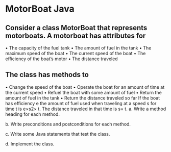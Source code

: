 # MotorBoat Java

## Consider a class MotorBoat that represents motorboats. A motorboat has attributes for

• The capacity of the fuel tank
• The amount of fuel in the tank
• The maximum speed of the boat
• The current speed of the boat
• The efficiency of the boat’s motor
• The distance traveled

## The class has methods to

• Change the speed of the boat
• Operate the boat for an amount of time at the current speed
• Refuel the boat with some amount of fuel
• Return the amount of fuel in the tank
• Return the distance traveled so far
If the boat has efficiency e the amount of fuel used when traveling at a speed s for time t is e×s2× t. The distance traveled in that time is s× t.
a. Write a method heading for each method.

b. Write preconditions and postconditions for each method.

c. Write some Java statements that test the class.

d. Implement the class.
